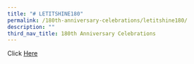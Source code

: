 ```yaml
---
title: "# LETITSHINE180"
permalink: /180th-anniversary-celebrations/letitshine180/
description: ""
third_nav_title: 180th Anniversary Celebrations
---
```


Click [Here](https://sites.google.com/moe.edu.sg/letitshine180/home)